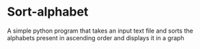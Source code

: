 # Sort-alphabet
A simple python program that takes an input text file and sorts the alphabets present in ascending order and displays it in a graph


